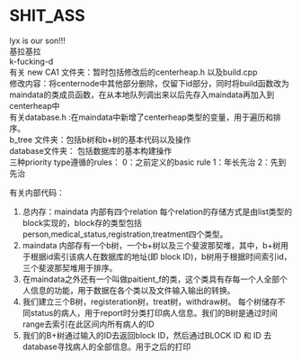 # SHIT_ASS
lyx is our son!!!  
基拉基拉  
k-fucking-d  
有关 new CA1 文件夹：暂时包括修改后的centerheap.h 以及build.cpp  
  修改内容：将centernode中其他部分删除，仅留下id部分，同时将build函数改为maindata的类成员函数，在从本地队列调出来以后先存入maindata再加入到centerheap中  
有关database.h :在maindata中新增了centerheap类型的变量，用于遍历和排序。   
b_tree 文件夹：包括b树和b+树的基本代码以及操作  
database文件夹： 包括数据库的基本构建操作  
三种priority type遵循的rules：
  0：之前定义的basic rule
  1：年长先治
  2：先到先治

有关内部代码：
  1. 总内存：maindata 内部有四个relation 每个relation的存储方式是由list类型的block实现的，block存的类型包括person,medical_status,registration,treatment四个类型。  
  2. maindata 内部存有一个b树，一个b+树以及三个斐波那契堆，其中，b+树用于根据id索引该病人在数据库的地址(即 block ID)，b树用于根据时间索引id，三个斐波那契堆用于排序。  
  3. 在maindata之外还有一个叫做paitient_f的类，这个类具有存每一个人全部个人信息的功能，用于数据在各个类以及文件输入输出的转换。
  4.  我们建立三个B树，registeration树，treat树，withdraw树。 每个树储存不同status的病人，用于report时分类打印病人信息。我们的B树是通过时间range去索引在此区间内所有病人的ID
  5.  我们的B+树通过输入的ID去返回block ID，然后通过BLOCK ID 和 ID 去database寻找病人的全部信息。用于之后的打印
